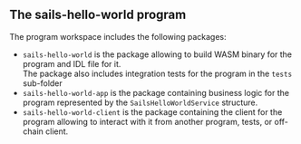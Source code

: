 ## The **sails-hello-world** program

The program workspace includes the following packages:
- `sails-hello-world` is the package allowing to build WASM binary for the program and IDL file for it.  
  The package also includes integration tests for the program in the `tests` sub-folder
- `sails-hello-world-app` is the package containing business logic for the program represented by the `SailsHelloWorldService` structure.  
- `sails-hello-world-client` is the package containing the client for the program allowing to interact with it from another program, tests, or
  off-chain client.

